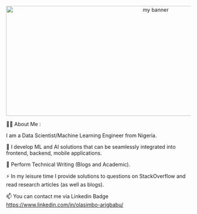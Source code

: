 <p align="center">
<img width="800" height="300" src="https://user-images.githubusercontent.com/15322430/225648512-12793c30-187e-4b7a-b38e-d90a8deb770f.gif"
alt="my banner">

</p>

👩‍💻  About Me :

I am a Data Scientist/Machine Learning Engineer from Nigeria.

🔭 I develop ML and AI solutions that can be seamlessly integrated into frontend, backend, mobile applications.

🌱 Perform Technical Writing (Blogs and Academic).

⚡ In my leisure time I provide solutions to questions on StackOverflow and read research articles (as well as blogs).

📫 You can contact me via Linkedin Badge https://www.linkedin.com/in/olasimbo-arigbabu/ 